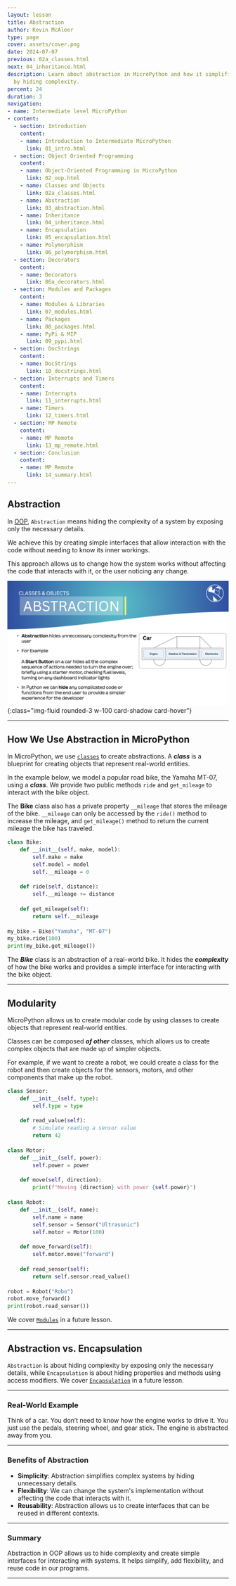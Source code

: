 ```yaml
---
layout: lesson
title: Abstraction
author: Kevin McAleer
type: page
cover: assets/cover.png
date: 2024-07-07
previous: 02a_classes.html
next: 04_inheritance.html
description: Learn about abstraction in MicroPython and how it simplifies code interaction
  by hiding complexity.
percent: 24
duration: 3
navigation:
- name: Intermediate level MicroPython
- content:
  - section: Introduction
    content:
    - name: Introduction to Intermediate MicroPython
      link: 01_intro.html
  - section: Object Oriented Programming
    content:
    - name: Object-Oriented Programming in MicroPython
      link: 02_oop.html
    - name: Classes and Objects
      link: 02a_classes.html
    - name: Abstraction
      link: 03_abstraction.html
    - name: Inheritance
      link: 04_inheritance.html
    - name: Encapsulation
      link: 05_encapsulation.html
    - name: Polymorphism
      link: 06_polymorphism.html
  - section: Decorators
    content:
    - name: Decorators
      link: 06a_decorators.html
  - section: Modules and Packages
    content:
    - name: Modules & Libraries
      link: 07_modules.html
    - name: Packages
      link: 08_packages.html
    - name: PyPi & MIP
      link: 09_pypi.html
  - section: DocStrings
    content:
    - name: DocStrings
      link: 10_docstrings.html
  - section: Interrupts and Timers
    content:
    - name: Interrupts
      link: 11_interrupts.html
    - name: Timers
      link: 12_timers.html
  - section: MP Remote
    content:
    - name: MP Remote
      link: 13_mp_remote.html
  - section: Conclusion
    content:
    - name: MP Remote
      link: 14_summary.html
---
```



## Abstraction

In [OOP](02_oop), `Abstraction` means hiding the complexity of a system by exposing only the necessary details.

We achieve this by creating simple interfaces that allow interaction with the code without needing to know its inner workings.

This approach allows us to change how the system works without affecting the code that interacts with it, or the user noticing any change.

![Abstraction](assets/abstraction.png){:class="img-fluid rounded-3 w-100 card-shadow card-hover"}

---

## How We Use Abstraction in MicroPython

In MicroPython, we use [`classes`](02a_classes) to create abstractions. A ***class*** is a blueprint for creating objects that represent real-world entities.

In the example below, we model a popular road bike, the Yamaha MT-07, using a ***class***. We provide two public methods `ride` and `get_mileage` to interact with the bike object.

The **Bike** class also has a private property `__mileage` that stores the mileage of the bike. `__mileage` can only be accessed by the `ride()` method to increase the mileage, and `get_mileage()` method to return the current mileage the bike has traveled.

```python
class Bike:
    def __init__(self, make, model):
        self.make = make
        self.model = model
        self.__mileage = 0

    def ride(self, distance):
        self.__mileage += distance
    
    def get_mileage(self):
        return self.__mileage
    
my_bike = Bike("Yamaha", "MT-07")
my_bike.ride(100)
print(my_bike.get_mileage())
```

The ***Bike*** class is an abstraction of a real-world bike. It hides the ***complexity*** of how the bike works and provides a simple interface for interacting with the bike object.

---

## Modularity

MicroPython allows us to create modular code by using classes to create objects that represent real-world entities.

Classes can be composed ***of other*** classes, which allows us to create complex objects that are made up of simpler objects.

For example, if we want to create a robot, we could create a class for the robot and then create objects for the sensors, motors, and other components that make up the robot.

```python
class Sensor:
    def __init__(self, type):
        self.type = type

    def read_value(self):
        # Simulate reading a sensor value
        return 42

class Motor:
    def __init__(self, power):
        self.power = power

    def move(self, direction):
        print(f"Moving {direction} with power {self.power}")

class Robot:
    def __init__(self, name):
        self.name = name
        self.sensor = Sensor("Ultrasonic")
        self.motor = Motor(100)

    def move_forward(self):
        self.motor.move("forward")

    def read_sensor(self):
        return self.sensor.read_value()

robot = Robot("Robo")
robot.move_forward()
print(robot.read_sensor())
```

We cover [`Modules`](07_modules) in a future lesson.

---

## Abstraction vs. Encapsulation

`Abstraction` is about hiding complexity by exposing only the necessary details, while `Encapsulation` is about hiding properties and methods using access modifiers. We cover [`Encapsulation`](05_encapsulation) in a future lesson.

---

### Real-World Example

Think of a car. You don’t need to know how the engine works to drive it. You just use the pedals, steering wheel, and gear stick. The engine is abstracted away from you.

---

### Benefits of Abstraction

- **Simplicity**: Abstraction simplifies complex systems by hiding unnecessary details.
- **Flexibility**: We can change the system's implementation without affecting the code that interacts with it.
- **Reusability**: Abstraction allows us to create interfaces that can be reused in different contexts.

---

### Summary

Abstraction in OOP allows us to hide complexity and create simple interfaces for interacting with systems. It helps simplify, add flexibility, and reuse code in our programs.

---